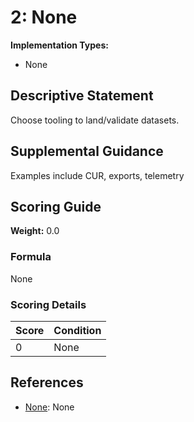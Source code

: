 # 2: None

**Implementation Types:**
- None

## Descriptive Statement

Choose tooling to land/validate datasets.

## Supplemental Guidance

Examples include CUR, exports, telemetry

## Scoring Guide

**Weight:** 0.0

### Formula

None

### Scoring Details

| Score | Condition |
| ----- | --------- |
| 0 | None |

## References

- [None](None): None


